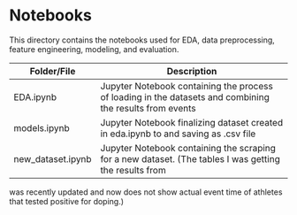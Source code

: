 # Notebooks

This directory contains the notebooks used for EDA, data preprocessing, feature engineering, modeling, and evaluation.

| Folder/File | Description |
| ---- | ----------- |
| EDA.ipynb | Jupyter Notebook containing the process of loading in the datasets and combining the results from events |
| models.ipynb | Jupyter Notebook finalizing dataset created in eda.ipynb to and saving as .csv file |
| new_dataset.ipynb | Jupyter Notebook containing the scraping for a new dataset. (The tables I was getting the results from
was recently updated and now does not show actual event time of athletes that tested positive for doping.)

